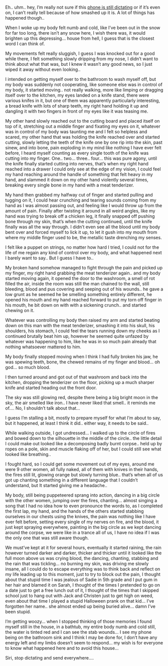 Eh.. uhm.. hey, I’m really not sure if this [phone is still dictating](https://www.reddit.com/r/nosleep/comments/13l1p2p/83_laurier_road_part_1/) or if it’s even on, I can’t really tell because of how smashed up it is. A lot of things has happened though..

When I woke up my body felt numb and cold, like I’ve been out in the snow for far too long, there isn’t any snow here, I wish there was, it would brighten up this depressing… house from hell, I guess that is the closest word I can think of.

My movements felt really sluggish, I guess I was knocked out for a good while there, I felt something slowly dripping from my nose, I didn’t want to think about what that was, but I knew it wasn’t any good news, so I just wiped it away without even looking..

I intended on getting myself over to the bathroom to wash myself off, but my body was suddenly not cooperating, like someone else was in control of my body, it started moving.. not really walking, more like limping or dragging itself over to the kitchen, my eyes landed on a knife stand, there were various knifes in it, but one of them was apparently particularly interesting, a bread knife with lots of sharp teeth, my right hand holding it up and dangling it with two fingers in front of my eyes like it was teasing me.

My other hand slowly reached out to the cutting board and placed itself on top of it, stretching out a middle finger and fixating my eyes on it, whatever was in control of my body was taunting me and I felt so helpless and scared, my other hand that was holding the knife reached over and started cutting, slowly letting the teeth of the knife one by one rip into the skin, past sinew, and into bone, pain exploding in my mind like nothing I have ever felt before, I heard myself counting as every single tooth of the knife was cutting into my finger. One.. two… three.. four… this was pure agony, until the knife finally started cutting into nerves, that’s when my right hand reached into a drawer I could only see at the edge of my vision, I could feel my hand reaching around the handle of something that felt heavy in my hand, and slammed it down on my other hand violently several times, breaking every single bone in my hand with a meat tenderizer.

My hand then grabbed my halfway cut of finger and started pulling and tugging on it, I could hear crunching and tearing sounds coming from my hand as I was almost passing out, and feeling like I would throw up from the amount of pain. Finally after twisting it around in all weird angles, like my hand was trying to break off a chicken leg, it finally snapped off pushing bone through my skin, that’s when the cutting continued, until the knife finally was all the way through. I didn’t even see all the blood until my body bent over and forced myself to lick it up, to let it gush into my mouth from where my middle finger used to be, the metallic taste drenching my senses.

I felt like a puppet on strings, no matter how hard I tried, I could not for the life of me regain any kind of control over my body, and what happened next I barely want to say.. But I guess I have to..

My broken hand somehow managed to fight through the pain and picked up my finger, my right hand grabbing the meat tenderizer again.. and my body started moving again, it opened the door to the washroom, a smell of rot filled the air, inside the room was still the man chained to the wall, still bleeding, blood and pus covering and seeping out of his wounds.. he gave a low grunt as he seemed he be smelling something entirely different, he opened his mouth and my hand reached forward to put my torn off finger in his mouth, he bit down on with with a sickening crunch.. and started chewing on it.

Whatever was controlling my body then raised my arm and started beating down on this man with the meat tenderizer, smashing it into his skull, his shoulders, his stomach, I could feel the tears running down my cheeks as I continued brutally beat him up, however he seemed quite unfazed by whatever was happening to him, like he was in so much pain already that nothing whatsoever mattered to him.

My body finally stopped moving when I think I had fully broken his jaw, he was spewing teeth, bone, the chewed remains of my finger and blood… oh god… so much blood.

I then turned around and got out of that washroom and back into the kitchen, dropping the tenderizer on the floor, picking up a much sharper knife and started heading out the front door.

The sky was still glowing red, despite there being a big bright moon in the sky, the air smelled like iron.. I have never liked that smell.. it reminds me of…. No, I shouldn’t talk about that…

I guess I’m stalling a bit, mostly to prepare myself for what I’m about to say, but it happened, at least I think it did.. either way, it needs to be said..

While walking outside, I got undressed… I walked up to the circle of fires and bowed down to the silhouette in the middle of the circle.. the little detail I could make out looked like a decomposing badly burnt corpse.. held up by ropes on a pole, skin and muscle flaking off of her, but I could still see what looked like breathing..

I fought hard, so I could get some movement out of my eyes, around me were 9 other women, all fully naked, all of them with knives in their hands, the fires still lit, glowing orange but slowly turning blue.. that’s when all of us got up chanting something in a different language that I couldn’t understand, but It started giving me a headache..

My body, still being puppeteered sprang into action, dancing in a big circle with the other women, jumping over the fires, chanting… almost singing a song that I had no idea how to even pronounce the words to, as I completed the first lap, my hand, and the hands of the others started stabbing ourselves in our chests using the knives, the pain was nothing like I have ever felt before, setting every single of my nerves on fire, and the blood, it just kept spraying everywhere, painting in the big circle as we kept dancing around the corpse, we were like in a trance all of us, I have no idea if I was the only one that was still aware though.

We must’ve kept at it for several hours, eventually it started raining, the rain however turned darker and darker, thicker and thicker until it looked like the full moon above us was crying blood, the dancing, chanting, stabbing and the rain that was tickling… no burning my skin, was driving me slowly insane, all I could do to escape everything was to think back and reflect on my life leading up to this moment, just to try to block out the pain, I thought about that stupid time I was jealous of Sadie in 5th grade and I put gum in her hair and blamed it on Sarah, I thought of the times I pretended to go on a date just to get a free lunch out of it, I thought of the times that I skipped school just to hang out with Jack and Christen just to get high on weed, even about that time I played a stupid Halloween prank on that kid… I’ve forgotten her name.. she almost ended up being buried alive… damn I’ve been stupid. 

I’m getting woozy… when I stopped thinking of those memories I found myself still in the house, in a bathtub, my entire body numb and cold still,  the water is tinted red and I can see the stab wounds… I see my phone being on the bathroom sink and I think I may be done for, I don’t have any energy left and my limbs doesn’t seem to respond… my wish is for everyone to know what happened here and to avoid this house…

Siri, stop dictating and send everywhere….